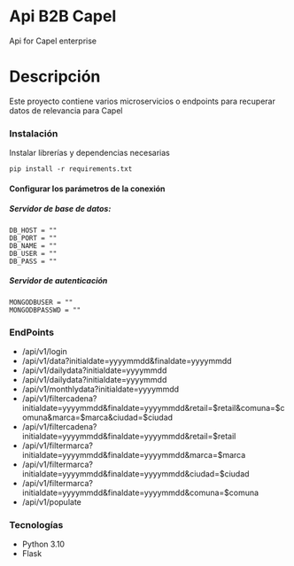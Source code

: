 # Api B2B Capel
Api for Capel enterprise

# Descripción
Este proyecto contiene varios microservicios o endpoints para recuperar datos de relevancia para Capel

### Instalación
Instalar librerías y dependencias necesarias

```
pip install -r requirements.txt
```
#### Configurar los parámetros de la conexión

##### Servidor de base de datos:
```
DB_HOST = ""
DB_PORT = ""
DB_NAME = ""
DB_USER = ""
DB_PASS = ""
```
##### Servidor de autenticación
```
MONGODBUSER = ""
MONGODBPASSWD = ""
```
### EndPoints

- /api/v1/login
- /api/v1/data?initialdate=yyyymmdd&finaldate=yyyymmdd
- /api/v1/dailydata?initialdate=yyyymmdd
- /api/v1/dailydata?initialdate=yyyymmdd
- /api/v1/monthlydata?initialdate=yyyymmdd
- /api/v1/filtercadena?initialdate=yyyymmdd&finaldate=yyyymmdd&retail=$retail&comuna=$comuna&marca=$marca&ciudad=$ciudad
- /api/v1/filtercadena?initialdate=yyyymmdd&finaldate=yyyymmdd&retail=$retail
- /api/v1/filtermarca?initialdate=yyyymmdd&finaldate=yyyymmdd&marca=$marca
- /api/v1/filtermarca?initialdate=yyyymmdd&finaldate=yyyymmdd&ciudad=$ciudad
- /api/v1/filtermarca?initialdate=yyyymmdd&finaldate=yyyymmdd&comuna=$comuna
- /api/v1/populate

### Tecnologías
- Python 3.10
- Flask





